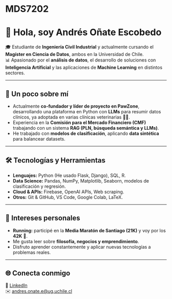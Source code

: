 # MDS7202

# 👋 Hola, soy Andrés Oñate Escobedo

🎓 Estudiante de **Ingeniería Civil Industrial** y actualmente cursando el **Magíster en Ciencia de Datos**, ambos en la Universidad de Chile.  
📊 Apasionado por el **análisis de datos**, el desarrollo de soluciones con **Inteligencia Artificial** y las aplicaciones de **Machine Learning** en distintos sectores.

---

## 🚀 Un poco sobre mí
- Actualmente **co-fundador y líder de proyecto en PawZone**, desarrollando una plataforma en Python con **LLMs** para resumir datos clínicos, ya adoptada en varias clínicas veterinarias 🐶🐱.  
- Experiencia en la **Comisión para el Mercado Financiero (CMF)** trabajando con un sistema **RAG (PLN, búsqueda semántica y LLMs)**.  
- He trabajado con **modelos de clasificación**, aplicando **data sintética** para balancear datasets.  

---

## 🛠️ Tecnologías y Herramientas
- **Lenguajes:** Python (He usado Flask, Django), SQL, R.  
- **Data Science:** Pandas, NumPy, Matplotlib, Seaborn, modelos de clasificación y regresión.  
- **Cloud & APIs:** Firebase, OpenAI APIs, Web scraping.  
- **Otros:** Git & GitHub, VS Code, Google Colab, LaTeX.  

---

## 🏃 Intereses personales
- **Running:** participé en la **Media Maratón de Santiago (21K)** y voy por los **42K** 🏅.  
- Me gusta leer sobre **filosofía, negocios y emprendimiento**.  
- Disfruto aprender constantemente y aplicar nuevas tecnologías a problemas reales.  

---

## 🌐 Conecta conmigo
🔗 [LinkedIn](www.linkedin.com/in/andresignacioo)    
✉️ andres.onate.e@ug.uchile.cl  

